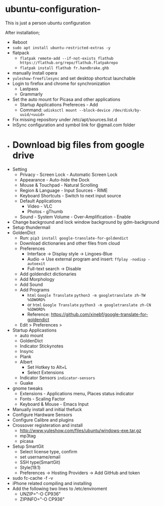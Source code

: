 # ubuntu-configuration-
This is just a person ubuntu configuration 

After installation;

- Reboot
- `sudo apt install ubuntu-restricted-extras -y`
- flatpack
  - `flatpak remote-add --if-not-exists flathub https://flathub.org/repo/flathub.flatpakrepo`
  - `flatpak install flathub fr.handbrake.ghb`
- manually install opera
- `yuleshow-freefilesync` and set desktop shortcut launchable
- Login to firefox and chrome for synchronization
  - Lastpass
  - Grammarly
- Set the auto mount for Picasa and other applications
  - Startup Applications Prefereces - Add
  - Command: `udisksctl mount --block-device /dev/disk/by-uuid/<uuid>`
- Fix missing repository under /etc/apt/sources.list.d
- InSync configuration and symbol link for @gmail.com folder
- # Download big files from google drive
- Setting
  - Privacy - Screen Lock - Automatic Screen Lock
  - Appearance - Auto-hide the Dock
  - Mouse & Touchpad - Natural Scrolling
  - Region & Language - Input Sources - RIME
  - Keyboard Shortcuts - Switch to next input source
  - Default Applications
    - Video - VLC
    - Photos - gThumb
  - Sound - System Volume - Over-Amplification - Enable  
- Change background and lock window background by gdm-background
- Setup thundermail
- GoldenDict
  - Run: `pip3 install google-translate-for-goldendict`
  - Download dictionaries and other files from cloud
  - Preferences
    - Interface -> Display style -> Lingoes-Blue
    - Audio -> Use external program and insert: `ffplay -nodisp -autoexit`
    - Full-text search -> Disable
  - Add goldendict dictionaries
  - Add Morphology
  - Add Sound
  - Add Programs
    - `html` `Google Translate` `python3 -m googletranslate zh-TW %GDWORD%`
    - or `html` `Google Translate` `python3 -m googletranslate zh-CN %GDWORD%`
    - Reference: https://github.com/xinebf/google-translate-for-goldendict
  - Edit > Preferences > 
- Startup Applicastions
  - auto mount
  - GoldenDict 
  - Indicator Stickynotes
  - Insync
  - Plank
  - Albert
    - Set Hotkey to Alt+L
    - Select Extensions
  - Indicator Sensors `indicator-sensors`
  - Guake
- gnome tweaks
  - Extensions - Applications menu, Places status indicator
  - Fonts - Scaling Factor
  - Keyboard & Mouse - Emacs Input
- Manually install and initial thefuck
- Configure Hardware Sensors
- Configure Calibre and plugins
- Crossover registeration and install
  - http://www.yuleshow.com/files/ubuntu/windows-exe.tar.gz
  - mp3tag
  - picasa
- Setup SmartGit
  - Select license type, confirm
  - set username/email
  - SSH type(SmartGit)
  - Style(19.1)
  - Preferences -> Hosting Providers -> Add GitHub and token
- sudo fc-cache -f -v
- iPhone related compiling and installing
- Add the following two lines to /etc/enviroment
  - UNZIP="-O CP936"
  - ZIPINFO="-O CP936"